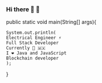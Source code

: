 ### Hi there 👋 🤠



public static void main(String[] args){
  
    System.out.println(
    Electrical Engineer ⚡️
    Full Stack Developer 
    Currently 📍 🇲🇽
    I ❤️ Java and JavaScript
    Blockchain developer
    );
}
